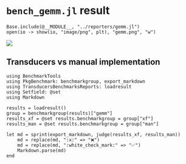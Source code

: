 # `bench_gemm.jl` result

```@eval
Base.include(@__MODULE__, "../reporters/gemm.jl")
open(io -> show(io, "image/png", plt), "gemm.png", "w")
```

![](../gemm.png)


## Transducers vs manual implementation

```@eval
using BenchmarkTools
using PkgBenchmark: benchmarkgroup, export_markdown
using TransducersBenchmarksReports: loadresult
using Setfield: @set
using Markdown

results = loadresult()
group = benchmarkgroup(results)["gemm"]
results_xf = @set results.benchmarkgroup = group["xf"]
results_man = @set results.benchmarkgroup = group["man"]

let md = sprint(export_markdown, judge(results_xf, results_man))
    md = replace(md, ":x:" => "❌")
    md = replace(md, ":white_check_mark:" => "✅")
    Markdown.parse(md)
end
```
